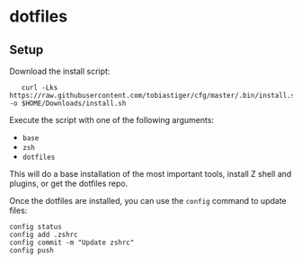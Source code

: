 # dotfiles
## Setup
 Download the install script:
```
   curl -Lks https://raw.githubusercontent.com/tobiastiger/cfg/master/.bin/install.sh -o $HOME/Downloads/install.sh                             
```
Execute the script with one of the following arguments:

 - `base`
 - `zsh`
 - `dotfiles`
 
This will do a base installation of the most important tools, install Z shell and plugins, or get the dotfiles repo.
 
Once the dotfiles are installed, you can use the `config` command to update files:
```
config status
config add .zshrc
config commit -m "Update zshrc"
config push

